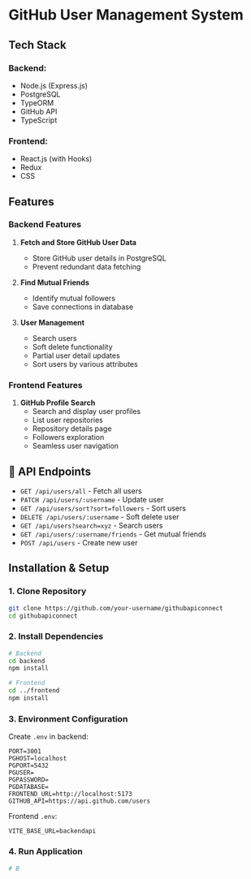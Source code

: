 # GitHub User Management System

## Tech Stack

### Backend:
- Node.js (Express.js)
- PostgreSQL
- TypeORM
- GitHub API
- TypeScript

### Frontend:
- React.js (with Hooks)
- Redux
- CSS

## Features

### Backend Features
1. **Fetch and Store GitHub User Data**
   - Store GitHub user details in PostgreSQL
   - Prevent redundant data fetching

2. **Find Mutual Friends**
   - Identify mutual followers
   - Save connections in database

3. **User Management**
   - Search users
   - Soft delete functionality
   - Partial user detail updates
   - Sort users by various attributes

### Frontend Features
1. **GitHub Profile Search**
   - Search and display user profiles
   - List user repositories
   - Repository details page
   - Followers exploration
   - Seamless user navigation

## 🔗 API Endpoints

- `GET /api/users/all` - Fetch all users
- `PATCH /api/users/:username` - Update user
- `GET /api/users/sort?sort=followers` - Sort users
- `DELETE /api/users/:username` - Soft delete user
- `GET /api/users?search=xyz` - Search users
- `GET /api/users/:username/friends` - Get mutual friends
- `POST /api/users` - Create new user

## Installation & Setup

### 1. Clone Repository
```bash
git clone https://github.com/your-username/githubapiconnect
cd githubapiconnect
```

### 2. Install Dependencies
```bash
# Backend
cd backend
npm install

# Frontend
cd ../frontend
npm install
```

### 3. Environment Configuration
Create `.env` in backend:
```
PORT=3001
PGHOST=localhost
PGPORT=5432
PGUSER=
PGPASSWORD=
PGDATABASE=
FRONTEND_URL=http://localhost:5173
GITHUB_API=https://api.github.com/users
```

Frontend `.env`:
```
VITE_BASE_URL=backendapi
```

### 4. Run Application
```bash
# B